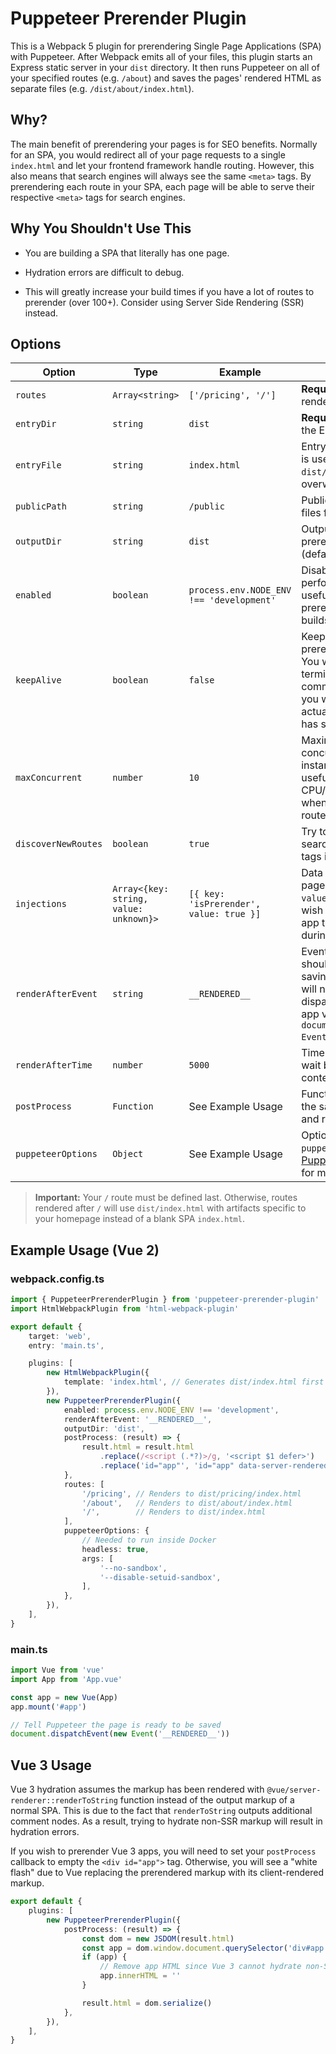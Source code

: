 # Puppeteer Prerender Plugin

This is a Webpack 5 plugin for prerendering Single Page Applications (SPA) with Puppeteer. After Webpack emits all of your files, this plugin starts an Express static server in your `dist` directory. It then runs Puppeteer on all of your specified routes (e.g. `/about`) and saves the pages' rendered HTML as separate files (e.g. `/dist/about/index.html`).

## Why?

The main benefit of prerendering your pages is for SEO benefits. Normally for an SPA, you would redirect all of your page requests to a single `index.html` and let your frontend framework handle routing. However, this also means that search engines will always see the same `<meta>` tags. By prerendering each route in your SPA, each page will be able to serve their respective `<meta>` tags for search engines.

## Why You Shouldn't Use This

* You are building a SPA that literally has one page.

* Hydration errors are difficult to debug.

* This will greatly increase your build times if you have a lot of routes to prerender (over 100+). Consider using Server Side Rendering (SSR) instead.

## Options

Option | Type | Example | Notes
---    | ---     | ---     | ---
`routes` | `Array<string>` | `['/pricing', '/']` | **Required:** Array of routes to render.
`entryDir` | `string` | `dist` | **Required:** Directory to start the Express static server.
`entryFile` | `string` | `index.html` | Entry file for your SPA. This is useful if you do not want `dist/index.html` to be overwritten by the `/` route.
`publicPath` | `string` | `/public` | Public path to serve static files from `entryDir`.
`outputDir` | `string` | `dist` | Output directory for prerendered routes (defaults to `entryDir`).
`enabled` | `boolean` | `process.env.NODE_ENV !== 'development'` | Disabled by default for performance. This option is useful if you wish to only prerender production builds.
`keepAlive` | `boolean` | `false` | Keep the server alive after prerendering completes. You will need to manually terminate the shell command. This is useful if you wish to inspect the actual pages that Puppeteer has seen.
`maxConcurrent` | `number` | `10` | Maximum number of concurrent Puppeteer instances. This option is useful for keeping CPU/memory usage down when you have a lot of routes.
`discoverNewRoutes` | `boolean` | `true` | Try to find new routes by searching for `<a href="/">` tags in render results.
`injections` | `Array<{key: string, value: unknown}>` | `[{ key: 'isPrerender', value: true }]` | Data to inject into each page with `window[key] = value`. This is useful if you wish to provide data to your app that's only present during prerender.
`renderAfterEvent` | `string` | `__RENDERED__` | Event name Puppeteer should wait for before saving page contents. You will need to manually dispatch the event in your app via `document.dispatchEvent(new Event('__RENDERED__'))`.
`renderAfterTime` | `number` | `5000` | Time in ms for Puppeteer to wait before saving page contents.
`postProcess` | `Function` | See Example Usage | Function to post-process the saved page contents and route.
`puppeteerOptions` | `Object` | See Example Usage | Options to pass to `puppeteer.launch()`. See [Puppeteer documentation](https://github.com/puppeteer/puppeteer/blob/v9.1.1/docs/api.md#puppeteerlaunchoptions) for more information.

> **Important:** Your `/` route must be defined last. Otherwise, routes rendered after `/` will use `dist/index.html` with artifacts specific to your homepage instead of a blank SPA `index.html`.

## Example Usage (Vue 2)

### webpack.config.ts

```ts
import { PuppeteerPrerenderPlugin } from 'puppeteer-prerender-plugin'
import HtmlWebpackPlugin from 'html-webpack-plugin'

export default {
    target: 'web',
    entry: 'main.ts',

    plugins: [
        new HtmlWebpackPlugin({
            template: 'index.html', // Generates dist/index.html first
        }),
        new PuppeteerPrerenderPlugin({
            enabled: process.env.NODE_ENV !== 'development',
            renderAfterEvent: '__RENDERED__',
            outputDir: 'dist',
            postProcess: (result) => {
                result.html = result.html
                    .replace(/<script (.*?)>/g, '<script $1 defer>')
                    .replace('id="app"', 'id="app" data-server-rendered="true"')
            },
            routes: [
                '/pricing', // Renders to dist/pricing/index.html
                '/about',   // Renders to dist/about/index.html
                '/',        // Renders to dist/index.html
            ],
            puppeteerOptions: {
                // Needed to run inside Docker
                headless: true,
                args: [
                    '--no-sandbox',
                    '--disable-setuid-sandbox',
                ],
            },
        }),
    ],
}
```

### main.ts

```ts
import Vue from 'vue'
import App from 'App.vue'

const app = new Vue(App)
app.mount('#app')

// Tell Puppeteer the page is ready to be saved
document.dispatchEvent(new Event('__RENDERED__'))
```

## Vue 3 Usage

Vue 3 hydration assumes the markup has been rendered with `@vue/server-renderer::renderToString` function instead of the output markup of a normal SPA. This is due to the fact that `renderToString` outputs additional comment nodes. As a result, trying to hydrate non-SSR markup will result in hydration errors.

If you wish to prerender Vue 3 apps, you will need to set your `postProcess` callback to empty the `<div id="app">` tag. Otherwise, you will see a "white flash" due to Vue replacing the prerendered markup with its client-rendered markup.

```ts
export default {
    plugins: [
        new PuppeteerPrerenderPlugin({
            postProcess: (result) => {
                const dom = new JSDOM(result.html)
                const app = dom.window.document.querySelector('div#app')
                if (app) {
                    // Remove app HTML since Vue 3 cannot hydrate non-SSR markup
                    app.innerHTML = ''
                }

                result.html = dom.serialize()
            },
        }),
    ],
}
```
